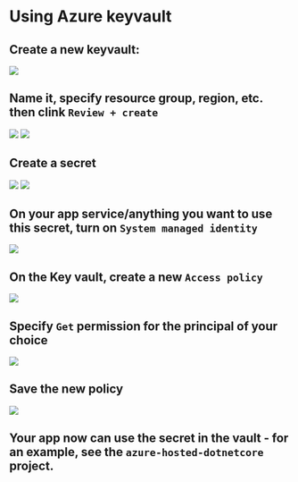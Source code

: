 # Using Azure keyvault

## Create a new keyvault:
![](1.png)

## Name it, specify resource group, region, etc. then clink `Review + create`
![](2.png)
![](3.png)

## Create a secret
![](8.png)
![](9.png)

## On your app service/anything you want to use this secret, turn on `System managed identity`
![](5.png)

## On the Key vault, create a new `Access policy`
![](10.png)

## Specify `Get` permission for the principal of your choice
![](11.png)

## Save the new policy
![](12.png)

## Your app now can use the secret in the vault - for an example, see the `azure-hosted-dotnetcore` project.